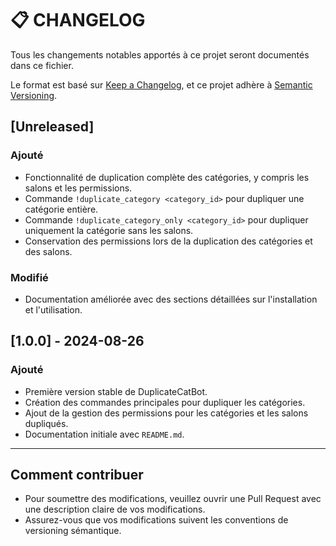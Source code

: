 # 📋 CHANGELOG

Tous les changements notables apportés à ce projet seront documentés dans ce fichier.

Le format est basé sur [Keep a Changelog](https://keepachangelog.com/en/1.0.0/),
et ce projet adhère à [Semantic Versioning](https://semver.org/spec/v2.0.0.html).

## [Unreleased]

### Ajouté
- Fonctionnalité de duplication complète des catégories, y compris les salons et les permissions.
- Commande `!duplicate_category <category_id>` pour dupliquer une catégorie entière.
- Commande `!duplicate_category_only <category_id>` pour dupliquer uniquement la catégorie sans les salons.
- Conservation des permissions lors de la duplication des catégories et des salons.

### Modifié
- Documentation améliorée avec des sections détaillées sur l'installation et l'utilisation.

## [1.0.0] - 2024-08-26

### Ajouté
- Première version stable de DuplicateCatBot.
- Création des commandes principales pour dupliquer les catégories.
- Ajout de la gestion des permissions pour les catégories et les salons dupliqués.
- Documentation initiale avec `README.md`.

---

## Comment contribuer

- Pour soumettre des modifications, veuillez ouvrir une Pull Request avec une description claire de vos modifications.
- Assurez-vous que vos modifications suivent les conventions de versioning sémantique.

